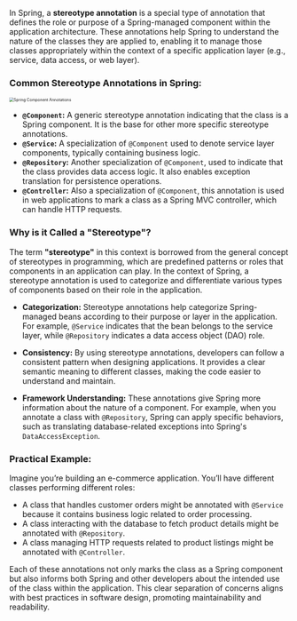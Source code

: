 In Spring, a **stereotype annotation** is a special type of annotation that defines the role or purpose of a Spring-managed component within the application architecture. These annotations help Spring to understand the nature of the classes they are applied to, enabling it to manage those classes appropriately within the context of a specific application layer (e.g., service, data access, or web layer).

### Common Stereotype Annotations in Spring:

<img title="" src="https://media.geeksforgeeks.org/wp-content/uploads/20240520163428/Spring_Component_Annotations.webp" alt="Spring Component Annotations" data-align="center" style="zoom:50%;">

- **`@Component`:** A generic stereotype annotation indicating that the class is a Spring component. It is the base for other more specific stereotype annotations.
- **`@Service`:** A specialization of `@Component` used to denote service layer components, typically containing business logic.
- **`@Repository`:** Another specialization of `@Component`, used to indicate that the class provides data access logic. It also enables exception translation for persistence operations.
- **`@Controller`:** Also a specialization of `@Component`, this annotation is used in web applications to mark a class as a Spring MVC controller, which can handle HTTP requests.

### Why is it Called a "Stereotype"?

The term **"stereotype"** in this context is borrowed from the general concept of stereotypes in programming, which are predefined patterns or roles that components in an application can play. In the context of Spring, a stereotype annotation is used to categorize and differentiate various types of components based on their role in the application.

- **Categorization:** Stereotype annotations help categorize Spring-managed beans according to their purpose or layer in the application. For example, `@Service` indicates that the bean belongs to the service layer, while `@Repository` indicates a data access object (DAO) role.

- **Consistency:** By using stereotype annotations, developers can follow a consistent pattern when designing applications. It provides a clear semantic meaning to different classes, making the code easier to understand and maintain.

- **Framework Understanding:** These annotations give Spring more information about the nature of a component. For example, when you annotate a class with `@Repository`, Spring can apply specific behaviors, such as translating database-related exceptions into Spring's `DataAccessException`.

### Practical Example:

Imagine you’re building an e-commerce application. You’ll have different classes performing different roles:

- A class that handles customer orders might be annotated with `@Service` because it contains business logic related to order processing.
- A class interacting with the database to fetch product details might be annotated with `@Repository`.
- A class managing HTTP requests related to product listings might be annotated with `@Controller`.

Each of these annotations not only marks the class as a Spring component but also informs both Spring and other developers about the intended use of the class within the application. This clear separation of concerns aligns with best practices in software design, promoting maintainability and readability.
